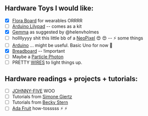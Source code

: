 ## Hardware Toys I would like:

- [x] [Flora Board](https://www.adafruit.com/products/1405) for wearables 
ORRRR
- [ ] [Arduino Lilypad](https://www.sparkfun.com/products/11201) -- comes as a kit
- [x] [Gemma](https://www.adafruit.com/gemma) as suggested by @helenvholmes
- [ ] hollllyyyy shit this little bb of a [NeoPixel](https://www.adafruit.com/product/1586) :heart_eyes: :heart_eyes: -- :zap: some things
- [ ] [Arduino](https://www.arduino.cc/en/Main/ArduinoBoardUno) ... might be useful. Basic Uno for now :information_desk_person:
- [x] [Breadboard](https://www.sparkfun.com/products/12002) -- !important
- [ ] Maybe a [Particle Photon](https://store.particle.io/)
- [ ] PRETTY [WIRES](https://www.adafruit.com/product/545) to light things up. 

## Hardware readings + projects + tutorials:

- [ ] [JOHNNY-FIVE](http://johnny-five.io/) WOO
- [ ] Tutorials from [Simone Giertz](https://www.youtube.com/channel/UC3KEoMzNz8eYnwBC34RaKCQ)
- [ ] Tutorials from [Becky Stern](https://www.youtube.com/user/bekathwia)
- [ ] [Ada Fruit](https://learn.adafruit.com/) how-tosssss :zap: :zap: 
